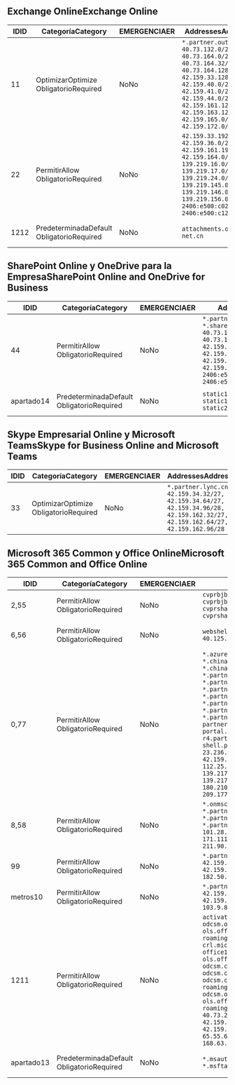 <!--THIS FILE IS AUTOMATICALLY GENERATED. MANUAL CHANGES WILL BE OVERWRITTEN.-->
<!--Please contact the Office 365 Endpoints team with any questions.-->
<!--China endpoints version 2019093000-->
<!--File generated 2019-09-30 11:00:13.7278-->

## <a name="exchange-online"></a><span data-ttu-id="182ad-101">Exchange Online</span><span class="sxs-lookup"><span data-stu-id="182ad-101">Exchange Online</span></span>

<span data-ttu-id="182ad-102">ID</span><span class="sxs-lookup"><span data-stu-id="182ad-102">ID</span></span> | <span data-ttu-id="182ad-103">Categoría</span><span class="sxs-lookup"><span data-stu-id="182ad-103">Category</span></span> | <span data-ttu-id="182ad-104">EMERGENCIA</span><span class="sxs-lookup"><span data-stu-id="182ad-104">ER</span></span> | <span data-ttu-id="182ad-105">Addresses</span><span class="sxs-lookup"><span data-stu-id="182ad-105">Addresses</span></span> | <span data-ttu-id="182ad-106">Puertos</span><span class="sxs-lookup"><span data-stu-id="182ad-106">Ports</span></span>
-- | -------------------- | -- | --------------------------------------------------------------------------------------------------------------------------------------------------------------------------------------------------------------------------------------- | ------------------------
<span data-ttu-id="182ad-107">1</span><span class="sxs-lookup"><span data-stu-id="182ad-107">1</span></span> | <span data-ttu-id="182ad-108">Optimizar</span><span class="sxs-lookup"><span data-stu-id="182ad-108">Optimize</span></span><BR><span data-ttu-id="182ad-109">Obligatorio</span><span class="sxs-lookup"><span data-stu-id="182ad-109">Required</span></span> | <span data-ttu-id="182ad-110">No</span><span class="sxs-lookup"><span data-stu-id="182ad-110">No</span></span> | `*.partner.outlook.cn`<BR>`40.73.132.0/25, 40.73.164.0/27, 40.73.164.32/28, 40.73.164.128/25, 42.159.33.128/26, 42.159.40.0/24, 42.159.41.0/26, 42.159.44.0/22, 42.159.161.128/26, 42.159.163.128/25, 42.159.165.0/24, 42.159.172.0/22` | <span data-ttu-id="182ad-111">**TCP:** 443, 80</span><span class="sxs-lookup"><span data-stu-id="182ad-111">**TCP:** 443, 80</span></span>
<span data-ttu-id="182ad-112">2</span><span class="sxs-lookup"><span data-stu-id="182ad-112">2</span></span> | <span data-ttu-id="182ad-113">Permitir</span><span class="sxs-lookup"><span data-stu-id="182ad-113">Allow</span></span><BR><span data-ttu-id="182ad-114">Obligatorio</span><span class="sxs-lookup"><span data-stu-id="182ad-114">Required</span></span> | <span data-ttu-id="182ad-115">No</span><span class="sxs-lookup"><span data-stu-id="182ad-115">No</span></span> | `42.159.33.192/27, 42.159.36.0/24, 42.159.161.192/27, 42.159.164.0/24, 139.219.16.0/27, 139.219.17.0/24, 139.219.24.0/22, 139.219.145.0/27, 139.219.146.0/24, 139.219.156.0/22, 2406:e500:c020::/44, 2406:e500:c120::/44` | <span data-ttu-id="182ad-116">**TCP:** 25, 443, 53, 80</span><span class="sxs-lookup"><span data-stu-id="182ad-116">**TCP:** 25, 443, 53, 80</span></span>
<span data-ttu-id="182ad-117">12</span><span class="sxs-lookup"><span data-stu-id="182ad-117">12</span></span> | <span data-ttu-id="182ad-118">Predeterminada</span><span class="sxs-lookup"><span data-stu-id="182ad-118">Default</span></span><BR><span data-ttu-id="182ad-119">Obligatorio</span><span class="sxs-lookup"><span data-stu-id="182ad-119">Required</span></span> | <span data-ttu-id="182ad-120">No</span><span class="sxs-lookup"><span data-stu-id="182ad-120">No</span></span> | `attachments.office365-net.cn` | <span data-ttu-id="182ad-121">**TCP:** 443, 80</span><span class="sxs-lookup"><span data-stu-id="182ad-121">**TCP:** 443, 80</span></span>

## <a name="sharepoint-online-and-onedrive-for-business"></a><span data-ttu-id="182ad-122">SharePoint Online y OneDrive para la Empresa</span><span class="sxs-lookup"><span data-stu-id="182ad-122">SharePoint Online and OneDrive for Business</span></span>

<span data-ttu-id="182ad-123">ID</span><span class="sxs-lookup"><span data-stu-id="182ad-123">ID</span></span> | <span data-ttu-id="182ad-124">Categoría</span><span class="sxs-lookup"><span data-stu-id="182ad-124">Category</span></span> | <span data-ttu-id="182ad-125">EMERGENCIA</span><span class="sxs-lookup"><span data-stu-id="182ad-125">ER</span></span> | <span data-ttu-id="182ad-126">Addresses</span><span class="sxs-lookup"><span data-stu-id="182ad-126">Addresses</span></span> | <span data-ttu-id="182ad-127">Puertos</span><span class="sxs-lookup"><span data-stu-id="182ad-127">Ports</span></span>
-- | ------------------- | -- | --------------------------------------------------------------------------------------------------------------------------------------------------------------------------------------------------- | ----------------
<span data-ttu-id="182ad-128">4</span><span class="sxs-lookup"><span data-stu-id="182ad-128">4</span></span> | <span data-ttu-id="182ad-129">Permitir</span><span class="sxs-lookup"><span data-stu-id="182ad-129">Allow</span></span><BR><span data-ttu-id="182ad-130">Obligatorio</span><span class="sxs-lookup"><span data-stu-id="182ad-130">Required</span></span> | <span data-ttu-id="182ad-131">No</span><span class="sxs-lookup"><span data-stu-id="182ad-131">No</span></span> | `*.partner.microsoftonline.cn, *.sharepoint.cn`<BR>`40.73.129.0/24, 40.73.161.0/24, 42.159.34.0/27, 42.159.38.0/23, 42.159.162.0/27, 42.159.166.0/23, 2406:e500:4000:2::/63, 2406:e500:4101:2::/64` | <span data-ttu-id="182ad-132">**TCP:** 443, 80</span><span class="sxs-lookup"><span data-stu-id="182ad-132">**TCP:** 443, 80</span></span>
<span data-ttu-id="182ad-133">apartado</span><span class="sxs-lookup"><span data-stu-id="182ad-133">14</span></span> | <span data-ttu-id="182ad-134">Predeterminada</span><span class="sxs-lookup"><span data-stu-id="182ad-134">Default</span></span><BR><span data-ttu-id="182ad-135">Obligatorio</span><span class="sxs-lookup"><span data-stu-id="182ad-135">Required</span></span> | <span data-ttu-id="182ad-136">No</span><span class="sxs-lookup"><span data-stu-id="182ad-136">No</span></span> | `static1.sharepoint.cn, static1c.sharepoint.cn, static2.sharepoint.cn` | <span data-ttu-id="182ad-137">**TCP:** 443, 80</span><span class="sxs-lookup"><span data-stu-id="182ad-137">**TCP:** 443, 80</span></span>

## <a name="skype-for-business-online-and-microsoft-teams"></a><span data-ttu-id="182ad-138">Skype Empresarial Online y Microsoft Teams</span><span class="sxs-lookup"><span data-stu-id="182ad-138">Skype for Business Online and Microsoft Teams</span></span>

<span data-ttu-id="182ad-139">ID</span><span class="sxs-lookup"><span data-stu-id="182ad-139">ID</span></span> | <span data-ttu-id="182ad-140">Categoría</span><span class="sxs-lookup"><span data-stu-id="182ad-140">Category</span></span> | <span data-ttu-id="182ad-141">EMERGENCIA</span><span class="sxs-lookup"><span data-stu-id="182ad-141">ER</span></span> | <span data-ttu-id="182ad-142">Addresses</span><span class="sxs-lookup"><span data-stu-id="182ad-142">Addresses</span></span> | <span data-ttu-id="182ad-143">Puertos</span><span class="sxs-lookup"><span data-stu-id="182ad-143">Ports</span></span>
-- | -------------------- | -- | -------------------------------------------------------------------------------------------------------------------------------- | ----------------
<span data-ttu-id="182ad-144">3</span><span class="sxs-lookup"><span data-stu-id="182ad-144">3</span></span> | <span data-ttu-id="182ad-145">Optimizar</span><span class="sxs-lookup"><span data-stu-id="182ad-145">Optimize</span></span><BR><span data-ttu-id="182ad-146">Obligatorio</span><span class="sxs-lookup"><span data-stu-id="182ad-146">Required</span></span> | <span data-ttu-id="182ad-147">No</span><span class="sxs-lookup"><span data-stu-id="182ad-147">No</span></span> | `*.partner.lync.cn`<BR>`42.159.34.32/27, 42.159.34.64/27, 42.159.34.96/28, 42.159.162.32/27, 42.159.162.64/27, 42.159.162.96/28` | <span data-ttu-id="182ad-148">**TCP:** 443, 80</span><span class="sxs-lookup"><span data-stu-id="182ad-148">**TCP:** 443, 80</span></span>

## <a name="microsoft-365-common-and-office-online"></a><span data-ttu-id="182ad-149">Microsoft 365 Common y Office Online</span><span class="sxs-lookup"><span data-stu-id="182ad-149">Microsoft 365 Common and Office Online</span></span>

<span data-ttu-id="182ad-150">ID</span><span class="sxs-lookup"><span data-stu-id="182ad-150">ID</span></span> | <span data-ttu-id="182ad-151">Categoría</span><span class="sxs-lookup"><span data-stu-id="182ad-151">Category</span></span> | <span data-ttu-id="182ad-152">EMERGENCIA</span><span class="sxs-lookup"><span data-stu-id="182ad-152">ER</span></span> | <span data-ttu-id="182ad-153">Addresses</span><span class="sxs-lookup"><span data-stu-id="182ad-153">Addresses</span></span> | <span data-ttu-id="182ad-154">Puertos</span><span class="sxs-lookup"><span data-stu-id="182ad-154">Ports</span></span>
-- | ------------------- | -- | ---------------------------------------------------------------------------------------------------------------------------------------------------------------------------------------------------------------------------------------------------------------------------------------------------------------------------------------------------------------------------------------------------------------------------------------------------------------------------------------------------------------------------------------------------------------------------------------------------------------------------------------------------------------------------------------------------------------------------------------------------------------------------------------------------------------------------------------------------------------------------------------------------------------------- | ----------------
<span data-ttu-id="182ad-155">2,5</span><span class="sxs-lookup"><span data-stu-id="182ad-155">5</span></span> | <span data-ttu-id="182ad-156">Permitir</span><span class="sxs-lookup"><span data-stu-id="182ad-156">Allow</span></span><BR><span data-ttu-id="182ad-157">Obligatorio</span><span class="sxs-lookup"><span data-stu-id="182ad-157">Required</span></span> | <span data-ttu-id="182ad-158">No</span><span class="sxs-lookup"><span data-stu-id="182ad-158">No</span></span> | `cvprbjb101m01.keydelivery.mediaservices.chinacloudapi.cn, cvprbjb101m01.streaming.mediaservices.chinacloudapi.cn, cvprsha101m01.keydelivery.mediaservices.chinacloudapi.cn, cvprsha101m01.streaming.mediaservices.chinacloudapi.cn` | <span data-ttu-id="182ad-159">**TCP:** 443, 80</span><span class="sxs-lookup"><span data-stu-id="182ad-159">**TCP:** 443, 80</span></span>
<span data-ttu-id="182ad-160">6,5</span><span class="sxs-lookup"><span data-stu-id="182ad-160">6</span></span> | <span data-ttu-id="182ad-161">Permitir</span><span class="sxs-lookup"><span data-stu-id="182ad-161">Allow</span></span><BR><span data-ttu-id="182ad-162">Obligatorio</span><span class="sxs-lookup"><span data-stu-id="182ad-162">Required</span></span> | <span data-ttu-id="182ad-163">No</span><span class="sxs-lookup"><span data-stu-id="182ad-163">No</span></span> | `webshell.suite.partner.microsoftonline.cn`<BR>`40.125.169.147/32, 42.159.201.24/32` | <span data-ttu-id="182ad-164">**TCP:** 443, 80</span><span class="sxs-lookup"><span data-stu-id="182ad-164">**TCP:** 443, 80</span></span>
<span data-ttu-id="182ad-165">0,7</span><span class="sxs-lookup"><span data-stu-id="182ad-165">7</span></span> | <span data-ttu-id="182ad-166">Permitir</span><span class="sxs-lookup"><span data-stu-id="182ad-166">Allow</span></span><BR><span data-ttu-id="182ad-167">Obligatorio</span><span class="sxs-lookup"><span data-stu-id="182ad-167">Required</span></span> | <span data-ttu-id="182ad-168">No</span><span class="sxs-lookup"><span data-stu-id="182ad-168">No</span></span> | `*.azure-mobile.cn, *.chinacloudapi.cn, *.chinacloudapp.cn, *.chinacloud-mobile.cn, *.chinacloudsites.cn, *.partner.microsoftonline-m.cn, *.partner.microsoftonline-m.net.cn, *.partner.microsoftonline-m-i.cn, *.partner.microsoftonline-m-i.net.cn, *.partner.microsoftonline-p.net.cn, *.partner.microsoftonline-p-i.cn, *.partner.microsoftonline-p-i.net.cn, *.partner.officewebapps.cn, *.windowsazure.cn, partner.outlook.cn, portal.partner.microsoftonline.cdnsvc.com, r4.partner.outlook.cn, shell.partner.microsoftonline.cdnsvc.com`<BR>`23.236.126.0/24, 42.159.224.122/32, 42.159.233.91/32, 42.159.237.146/32, 42.159.238.120/32, 58.68.168.0/24, 112.25.33.0/24, 123.150.49.0/24, 125.65.247.0/24, 139.217.17.219/32, 139.217.19.156/32, 139.217.21.3/32, 139.217.25.244/32, 171.107.84.0/24, 180.210.232.0/24, 180.210.234.0/24, 209.177.86.0/24, 209.177.90.0/24, 209.177.94.0/24, 222.161.226.0/24` | <span data-ttu-id="182ad-169">**TCP:** 443, 80</span><span class="sxs-lookup"><span data-stu-id="182ad-169">**TCP:** 443, 80</span></span>
<span data-ttu-id="182ad-170">8,5</span><span class="sxs-lookup"><span data-stu-id="182ad-170">8</span></span> | <span data-ttu-id="182ad-171">Permitir</span><span class="sxs-lookup"><span data-stu-id="182ad-171">Allow</span></span><BR><span data-ttu-id="182ad-172">Obligatorio</span><span class="sxs-lookup"><span data-stu-id="182ad-172">Required</span></span> | <span data-ttu-id="182ad-173">No</span><span class="sxs-lookup"><span data-stu-id="182ad-173">No</span></span> | `*.onmschina.cn, *.partner.microsoftonline.net.cn, *.partner.microsoftonline-i.cn, *.partner.microsoftonline-i.net.cn, *.partner.office365.cn`<BR>`101.28.252.0/24, 115.231.150.0/24, 123.235.32.0/24, 171.111.154.0/24, 175.6.10.0/24, 180.210.229.0/24, 211.90.28.0/24` | <span data-ttu-id="182ad-174">**TCP:** 443, 80</span><span class="sxs-lookup"><span data-stu-id="182ad-174">**TCP:** 443, 80</span></span>
<span data-ttu-id="182ad-175">9</span><span class="sxs-lookup"><span data-stu-id="182ad-175">9</span></span> | <span data-ttu-id="182ad-176">Permitir</span><span class="sxs-lookup"><span data-stu-id="182ad-176">Allow</span></span><BR><span data-ttu-id="182ad-177">Obligatorio</span><span class="sxs-lookup"><span data-stu-id="182ad-177">Required</span></span> | <span data-ttu-id="182ad-178">No</span><span class="sxs-lookup"><span data-stu-id="182ad-178">No</span></span> | `*.partner.microsoftonline-p.cn`<BR>`42.159.4.68/32, 42.159.4.200/32, 42.159.7.156/32, 42.159.132.138/32, 42.159.133.17/32, 42.159.135.78/32, 182.50.87.0/24` | <span data-ttu-id="182ad-179">**TCP:** 443, 80</span><span class="sxs-lookup"><span data-stu-id="182ad-179">**TCP:** 443, 80</span></span>
<span data-ttu-id="182ad-180">metros</span><span class="sxs-lookup"><span data-stu-id="182ad-180">10</span></span> | <span data-ttu-id="182ad-181">Permitir</span><span class="sxs-lookup"><span data-stu-id="182ad-181">Allow</span></span><BR><span data-ttu-id="182ad-182">Obligatorio</span><span class="sxs-lookup"><span data-stu-id="182ad-182">Required</span></span> | <span data-ttu-id="182ad-183">No</span><span class="sxs-lookup"><span data-stu-id="182ad-183">No</span></span> | `*.partner.microsoftonline.cn`<BR>`42.159.4.68/32, 42.159.4.200/32, 42.159.7.156/32, 42.159.132.138/32, 42.159.133.17/32, 42.159.135.78/32, 103.9.8.0/22` | <span data-ttu-id="182ad-184">**TCP:** 443, 80</span><span class="sxs-lookup"><span data-stu-id="182ad-184">**TCP:** 443, 80</span></span>
<span data-ttu-id="182ad-185">12</span><span class="sxs-lookup"><span data-stu-id="182ad-185">11</span></span> | <span data-ttu-id="182ad-186">Permitir</span><span class="sxs-lookup"><span data-stu-id="182ad-186">Allow</span></span><BR><span data-ttu-id="182ad-187">Obligatorio</span><span class="sxs-lookup"><span data-stu-id="182ad-187">Required</span></span> | <span data-ttu-id="182ad-188">No</span><span class="sxs-lookup"><span data-stu-id="182ad-188">No</span></span> | `activation.sls.microsoft.com, bjb-odcsm.officeapps.partner.office365.cn, bjb-ols.officeapps.partner.office365.cn, bjb-roaming.officeapps.partner.office365.cn, crl.microsoft.com, odc.officeapps.live.com, office15client.microsoft.com, officecdn.microsoft.com, ols.officeapps.partner.office365.cn, osi-prod-bjb01-odcsm.chinacloudapp.cn, osiprod-scus01-odcsm.cloudapp.net, osi-prod-sha01-odcsm.chinacloudapp.cn, roaming.officeapps.partner.office365.cn, sha-odcsm.officeapps.partner.office365.cn, sha-ols.officeapps.partner.office365.cn, sha-roaming.officeapps.partner.office365.cn`<BR>`40.73.248.0/21, 42.159.4.45/32, 42.159.4.50/32, 42.159.4.225/32, 42.159.7.13/32, 42.159.132.73/32, 42.159.132.74/32, 42.159.132.75/32, 65.52.98.231/32, 65.55.69.140/32, 65.55.227.140/32, 70.37.81.47/32, 168.63.252.62/32` | <span data-ttu-id="182ad-189">**TCP:** 443, 80</span><span class="sxs-lookup"><span data-stu-id="182ad-189">**TCP:** 443, 80</span></span>
<span data-ttu-id="182ad-190">apartado</span><span class="sxs-lookup"><span data-stu-id="182ad-190">13</span></span> | <span data-ttu-id="182ad-191">Predeterminada</span><span class="sxs-lookup"><span data-stu-id="182ad-191">Default</span></span><BR><span data-ttu-id="182ad-192">Obligatorio</span><span class="sxs-lookup"><span data-stu-id="182ad-192">Required</span></span> | <span data-ttu-id="182ad-193">No</span><span class="sxs-lookup"><span data-stu-id="182ad-193">No</span></span> | `*.msauth.cn, *.msauthimages.cn, *.msftauth.cn, *.msftauthimages.cn` | <span data-ttu-id="182ad-194">**TCP:** 443, 80</span><span class="sxs-lookup"><span data-stu-id="182ad-194">**TCP:** 443, 80</span></span>
